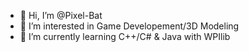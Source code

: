 - 👋 Hi, I’m @Pixel-Bat
- 👀 I’m interested in Game Developement/3D Modeling
- 🌱 I’m currently learning C++/C# & Java with WPIlib

<!---
Pixel-Bat/Pixel-Bat is a ✨ special ✨ repository because its `README.md` (this file) appears on your GitHub profile.
You can click the Preview link to take a look at your changes.
--->
